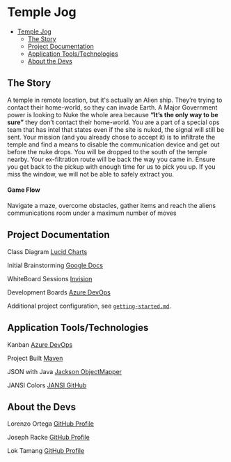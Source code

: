 # Temple Jog

- [Temple Jog](#temple-jog)
  - [The Story](#the-story)
  - [Project Documentation](#project-documentation)
  - [Application Tools/Technologies](#application-toolstechnologies)
  - [About the Devs](#about-the-devs)

## The Story

A temple in remote location, but it's actually an Alien ship. They’re trying to contact their home-world, so they can invade Earth. A Major Government power is looking to Nuke the whole area because **“It’s the only way to be sure”** they don’t contact their home-world. You are a part of a special ops team that has intel that states even if the site is nuked, the signal will still be sent. Your mission (and you already chose to accept it) is to infiltrate the temple and find a means to disable the communication device and get out before the nuke drops. You will be dropped to the south of the temple nearby. Your ex-filtration route will be back the way you came in. Ensure you get back to the pickup with enough time for us to pick you up. If you miss the window, we will not be able to safely extract you.

#### Game Flow

Navigate a maze, overcome obstacles, gather items and reach the aliens communications room under a maximum number of moves

## Project Documentation

Class Diagram [Lucid Charts](https://lucid.app/lucidchart/1ca444df-4f31-4d88-9c7c-021b4b64a647/edit?invitationId=inv_757885bf-8b84-45a5-b33a-8cdad57b7558&page=0_0#)

Initial Brainstorming [Google Docs](https://docs.google.com/document/d/1-h6rQ25jrHEC-vn2mYemIXingh-lgqCBdoXjqgdsZ3U/edit)

WhiteBoard Sessions [Invision](https://tlgtemplejog.invisionapp.com/freehand/TempleJog-Cant8RWJG)

Development Boards [Azure DevOps](https://dev.azure.com/2210SDI10/Temple%20Jog)

Additional project configuration, see [`getting-started.md`](getting-started.md).

## Application Tools/Technologies

Kanban [Azure DevOps](https://dev.azure.com)

Project Built [Maven](https://maven.apache.org/what-is-maven.html)

JSON with Java [Jackson ObjectMapper](https://jenkov.com/tutorials/java-json/jackson-objectmapper.html#jackson-tree-model-example)

JANSI Colors [JANSI GitHub](https://fusesource.github.io/jansi/)

## About the Devs

Lorenzo Ortega [GitHub Profile](https://github.com/antoni909)

Joseph Racke [GitHub Profile](https://github.com/JMRacke)

Lok Tamang [GitHub Profile](https://github.com/loktama21)
